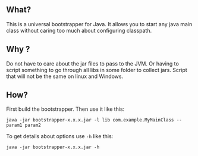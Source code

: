 ## What?
This is a universal bootstrapper for Java.
It allows you to start any java main class without caring too much about configuring classpath.

## Why ?
Do not have to care about the jar files to pass to the JVM. Or having to script something to go through all libs in some folder to collect jars. Script that will not be the same on linux and Windows.

## How?
First build the bootstrapper.
Then use it like this:

`java -jar bootstrapper-x.x.x.jar -l lib com.example.MyMainClass -- param1 param2`

To get details about options use `-h` like this:

`java -jar bootstrapper-x.x.x.jar -h`

